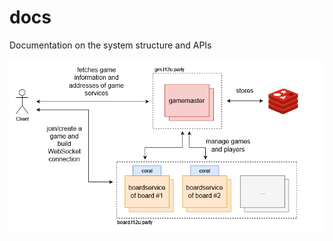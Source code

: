 # docs

Documentation on the system structure and APIs

![l12u_structure](./.github/assets/l12u_structure.png)
